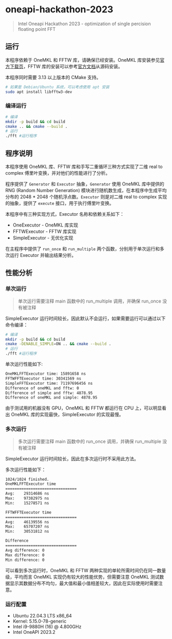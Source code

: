 # oneapi-hackathon-2023

> Intel Oneapi Hackathon 2023 - optimization of single percision floating point FFT

## 运行

本程序依赖于 OneMKL 和 FFTW 库，请确保已经安装。OneMKL 库安装参见[官方下载页](https://www.intel.com/content/www/us/en/developer/tools/oneapi/onemkl-download.html)，FFTW 库的安装可以参考[官方文档](https://www.fftw.org/fftw3_doc/Installation-and-Customization.html)从源码安装。

本程序同时需要 3.13 以上版本的 CMake 支持。

```bash
# 如果是 Debian/Ubuntu 系统，可以考虑使用 apt 安装
sudo apt install libfftw3-dev
```

### 编译运行

```bash
# 编译
mkdir -p build && cd build
cmake .. && cmake --build .
# 运行
./fft #运行程序
```

## 程序说明

本程序使用 OneMKL 库、FFTW 库和手写二重循环三种方式实现了二维 real to complex 傅里叶变换，并对他们的性能进行了分析。

程序提供了 `Generator` 和 `Executor` 抽象，`Generator` 使用 OneMKL 库中提供的 RNG (Random Number Generation) 模块进行随机数生成，在本程序中生成平均分布的 2048 * 2048 个随机浮点数。`Executor` 则是对二维 real to complex 实现的抽象，提供了 `execute` 接口，用于执行傅里叶变换。

本程序中有三种实现方式，Executor 名称和依赖关系如下：

- OneExecutor - OneMKL 库实现
- FFTWExecutor - FFTW 库实现
- SimpleExecutor - 无优化实现

在主程序中提供了 `run_once` 和 `run_multiple` 两个函数，分别用于单次运行和多次运行 Executor 并输出结果分析。

## 性能分析

### 单次运行

> 单次运行需要注释 main 函数中的 run_multiple 调用，并确保 run_once 没有被注释

SimpleExecutor 运行时间较长，因此默认不会运行，如果需要运行可以通过以下命令编译：

```bash
# 编译
mkdir -p build && cd build
cmake -DENABLE_SIMPLE=ON .. && cmake --build .
# 运行
./fft #运行程序
```

单次运行性能如下:

```txt
OneMKLFFTExecutor time: 15891658 ns
FFTWFFTExecutor time: 30341569 ns
SimpleFFTExecutor time: 71197696456 ns
Difference of oneMKL and fftw: 0
Difference of simple and fftw: 4878.95
Difference of oneMKL and simple: 4878.95
```

由于测试用的机器没有 GPU，OneMKL 和 FFTW 都运行在 CPU 上，可以明显看出 OneMKL 库的实现最快，SimpleExecutor 的实现最慢。

### 多次运行

> 多次运行需要注释 main 函数中的 run_once 调用，并确保 run_multiple 没有被注释

SimpleExecutor 运行时间较长，因此在多次运行时不采用此方法。

多次运行性能如下：

```txt
1024/1024 finished.
OneMKLFFTExecutor time
===============================
Avg:    29314686 ns
Max:    97382975 ns
Min:    15278571 ns

FFTWFFTExecutor time
===============================
Avg:    46139556 ns
Max:    65707207 ns
Min:    30531812 ns

Difference
===============================
Avg difference: 0
Max difference: 0
Min difference: 0
```

可以看到多次运行时，OneMKL 和 FFTW 两种实现的单轮所需时间仍在同一数量级，平均而言 OneMKL 实现仍有较大的性能优势，但需要注意 OneMKL 测试数据显示其数据分布不均匀，最大值和最小值相差较大，因此在实际使用时需要注意。

### 运行配置

- Ubuntu 22.04.3 LTS x86_64
- Kernel: 5.15.0-78-generic
- Intel i9-9880H (16) @ 4.800GHz
- Intel OneAPI 2023.2
